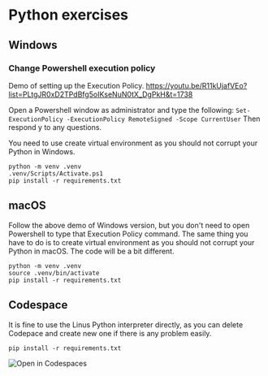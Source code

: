 # Python exercises

## Windows
### Change Powershell execution policy

Demo of setting up the Execution Policy.
https://youtu.be/R11kUjafVEo?list=PLtgJR0xD2TPdBfg5oIKseNuN0tX_DgPkH&t=1738

Open a Powershell window as administrator and type the following:
```Set-ExecutionPolicy -ExecutionPolicy RemoteSigned -Scope CurrentUser```
Then respond y to any questions.

You need to use create virtual environment as you should not corrupt your Python in Windows.
```
python -m venv .venv
.venv/Scripts/Activate.ps1
pip install -r requirements.txt
```

## macOS

Follow the above demo of Windows version, but you don't need to open Powershell to type that Execution Policy command. The same thing you have to do is to create virtual environment as you should not corrupt your Python in macOS. The code will be a bit different.
```
python -m venv .venv
source .venv/bin/activate
pip install -r requirements.txt
```

## Codespace
It is fine to use the Linus Python interpreter directly, as you can delete Codepace and create new one if there is any problem easily.
```
pip install -r requirements.txt
```

![Open in Codespaces](https://classroom.github.com/assets/open-in-codespaces-abfff4d4e15f9e1bd8274d9a39a0befe03a0632bb0f153d0ec72ff541cedbe34.svg)
